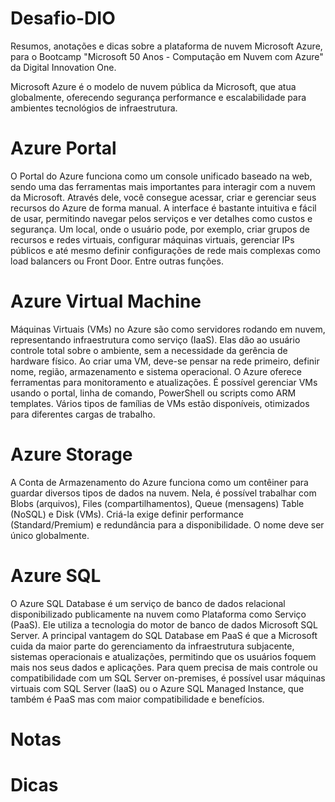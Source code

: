 # Desafio-DIO
Resumos, anotações e dicas sobre a plataforma de nuvem Microsoft Azure, para o Bootcamp "Microsoft 50 Anos - Computação em Nuvem com Azure" da Digital Innovation One.

Microsoft Azure é o modelo de nuvem pública da Microsoft, que atua globalmente, oferecendo segurança performance e escalabilidade para ambientes tecnológios de infraestrutura.

# Azure Portal
O Portal do Azure funciona como um console unificado baseado na web, sendo uma das ferramentas mais importantes para interagir com a nuvem da Microsoft. Através dele, você consegue acessar, criar e gerenciar seus recursos do Azure de forma manual. A interface é bastante intuitiva e fácil de usar, permitindo navegar pelos serviços e ver detalhes como custos e segurança.
Um local, onde o usuário pode, por exemplo, criar grupos de recursos e redes virtuais, configurar máquinas virtuais, gerenciar IPs públicos e até mesmo definir configurações de rede mais complexas como load balancers ou Front Door. Entre outras funções.

# Azure Virtual Machine
Máquinas Virtuais (VMs) no Azure são como servidores rodando em nuvem, representando infraestrutura como serviço (IaaS). Elas dão ao usuário controle total sobre o ambiente, sem a necessidade da gerência de hardware físico. Ao criar uma VM, deve-se pensar na rede primeiro, definir nome, região, armazenamento e sistema operacional. O Azure oferece ferramentas para monitoramento e atualizações. É possível gerenciar VMs usando o portal, linha de comando, PowerShell ou scripts como ARM templates. Vários tipos de famílias de VMs estão disponíveis, otimizados para diferentes cargas de trabalho.

# Azure Storage
A Conta de Armazenamento do Azure funciona como um contêiner para guardar diversos tipos de dados na nuvem. Nela, é possível trabalhar com Blobs (arquivos), Files (compartilhamentos), Queue (mensagens) Table (NoSQL) e Disk (VMs). Criá-la exige definir performance (Standard/Premium) e redundância para a disponibilidade. O nome deve ser único globalmente.

# Azure SQL
O Azure SQL Database é um serviço de banco de dados relacional disponibilizado publicamente na nuvem como Plataforma como Serviço (PaaS). Ele utiliza a tecnologia do motor de banco de dados Microsoft SQL Server. 
A principal vantagem do SQL Database em PaaS é que a Microsoft cuida da maior parte do gerenciamento da infraestrutura subjacente, sistemas operacionais e atualizações, permitindo que os usuários foquem mais nos seus dados e aplicações. Para quem precisa de mais controle ou compatibilidade com um SQL Server on-premises, é possível usar máquinas virtuais com SQL Server (IaaS) ou o Azure SQL Managed Instance, que também é PaaS mas com maior compatibilidade e benefícios.

# Notas

# Dicas
